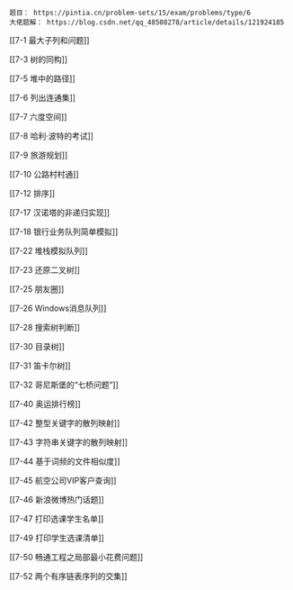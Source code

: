 
```ad-note
题目： https://pintia.cn/problem-sets/15/exam/problems/type/6
大佬题解： https://blog.csdn.net/qq_48508278/article/details/121924185
```


[[7-1 最大子列和问题]]

[[7-3 树的同构]]

[[7-5 堆中的路径]]

[[7-6 列出连通集]]

[[7-7 六度空间]]

[[7-8 哈利·波特的考试]]

[[7-9 旅游规划]]

[[7-10 公路村村通]]

[[7-12 排序]]

[[7-17 汉诺塔的非递归实现]]

[[7-18 银行业务队列简单模拟]]

[[7-22 堆栈模拟队列]]

[[7-23 还原二叉树]]

[[7-25 朋友圈]]

[[7-26 Windows消息队列]]

[[7-28 搜索树判断]]

[[7-30 目录树]]

[[7-31 笛卡尔树]]

[[7-32 哥尼斯堡的“七桥问题”]]

[[7-40 奥运排行榜]]



[[7-42 整型关键字的散列映射]]

[[7-43 字符串关键字的散列映射]]

[[7-44 基于词频的文件相似度]]


[[7-45 航空公司VIP客户查询]]

[[7-46 新浪微博热门话题]]

[[7-47 打印选课学生名单]]



[[7-49 打印学生选课清单]]

[[7-50 畅通工程之局部最小花费问题]]

[[7-52 两个有序链表序列的交集]]
